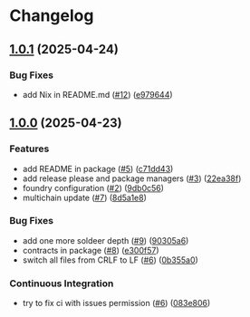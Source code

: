 # Changelog

## [1.0.1](https://github.com/SmarDex-Ecosystem/dex-smart-contracts/compare/v1.0.0...v1.0.1) (2025-04-24)


### Bug Fixes

* add Nix in README.md ([#12](https://github.com/SmarDex-Ecosystem/dex-smart-contracts/issues/12)) ([e979644](https://github.com/SmarDex-Ecosystem/dex-smart-contracts/commit/e979644efcdd3e0533bde90b80231ab327b1a257))

## [1.0.0](https://github.com/SmarDex-Ecosystem/dex-smart-contracts/compare/v0.0.1...v1.0.0) (2025-04-23)


### Features

* add README in package ([#5](https://github.com/SmarDex-Ecosystem/dex-smart-contracts/issues/5)) ([c71dd43](https://github.com/SmarDex-Ecosystem/dex-smart-contracts/commit/c71dd43bbef837f2b464ed53a5103260e71455dd))
* add release please and package managers ([#3](https://github.com/SmarDex-Ecosystem/dex-smart-contracts/issues/3)) ([22ea38f](https://github.com/SmarDex-Ecosystem/dex-smart-contracts/commit/22ea38fedee9a060b6853a782c65841e6effc874))
* foundry configuration ([#2](https://github.com/SmarDex-Ecosystem/dex-smart-contracts/issues/2)) ([9db0c56](https://github.com/SmarDex-Ecosystem/dex-smart-contracts/commit/9db0c56590b2911d6b3cc58ddd8b2511b096d315))
* multichain update ([#7](https://github.com/SmarDex-Ecosystem/dex-smart-contracts/issues/7)) ([8d5a1e8](https://github.com/SmarDex-Ecosystem/dex-smart-contracts/commit/8d5a1e84123e07459b5dd6afbed615eacd633cc0))


### Bug Fixes

* add one more soldeer depth ([#9](https://github.com/SmarDex-Ecosystem/dex-smart-contracts/issues/9)) ([90305a6](https://github.com/SmarDex-Ecosystem/dex-smart-contracts/commit/90305a63b101933894fe06ec418060e6b95a14d6))
* contracts in package ([#8](https://github.com/SmarDex-Ecosystem/dex-smart-contracts/issues/8)) ([e300f57](https://github.com/SmarDex-Ecosystem/dex-smart-contracts/commit/e300f57338c94cf200a6d3b0115839f611a2053a))
* switch all files from CRLF to LF ([#6](https://github.com/SmarDex-Ecosystem/dex-smart-contracts/issues/6)) ([0b355a0](https://github.com/SmarDex-Ecosystem/dex-smart-contracts/commit/0b355a08c7e29b06d5a1ed95ac7561d3fe515517))


### Continuous Integration

* try to fix ci with issues permission ([#6](https://github.com/SmarDex-Ecosystem/dex-smart-contracts/issues/6)) ([083e806](https://github.com/SmarDex-Ecosystem/dex-smart-contracts/commit/083e80613489c4c600ff3f8d91f74b25d82e859f))
